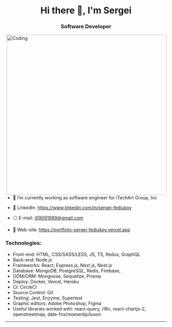 <h1 align="center">Hi there 👋, I'm Sergei</h1>
<h3 align="center">Software Developer</h3>
<img align="right" alt="Coding" width="500" src="https://res.cloudinary.com/dg6nys3ff/image/upload/v1678437734/gitHub/laptop.gif">

- 🔶  I’m currently working as software engineer for iTechArt Group, Inc

- 💬 LinkedIn: https://www.linkedin.com/in/sergei-fediukov

- ⚪️ E-mail: i09091989@gmail.com

- 🔴 Web-site: https://portfolio-sergei-fediukov.vercel.app

<h3 align="left">Technologies:</h3>

- Front-end: HTML, CSS/SASS/LESS, JS, TS, Redux, GraphQL
- Back-end: Node.js 
- Frameworks: React, Express.js, Next.js, Nest.js
- Database: MongoDB, PostgreSQL, Redis, Firebase,
- ODM/ORM: Mongoose, Sequelize, Prisma
- Deploy: Docker, Vercel, Heroku
- CI: CircleCI
- Source Control: Git
- Testing: Jest, Enzyme, Supertest
- Graphic editors: Adobe Photoshop, Figma
- Useful libraries worked with: react-query, i18n, react-chartjs-2, openstreetmap, date-fns/momentjs/luxon
<hr/>


